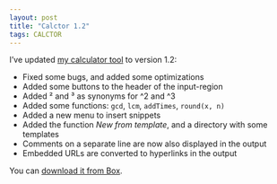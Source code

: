 ```yaml
---
layout: post
title: "Calctor 1.2"
tags: CALCTOR
---
```


I’ve updated [my calculator tool]({{site.url}}/projects/calctor/) to version 1.2:

- Fixed some bugs, and added some optimizations
- Added some buttons to the header of the input-region
- Added ² and ³ as synonyms for ^2 and ^3
- Added some functions: `gcd`, `lcm`, `addTimes`, `round(x, n)`
- Added a new menu to insert snippets
- Added the function *New from template*, and a directory with some templates
- Comments on a separate line are now also displayed in the output
- Embedded URLs are converted to hyperlinks in the output

You can [download it from Box](https://app.box.com/s/hd1fulwrkasfnm2qxeev).